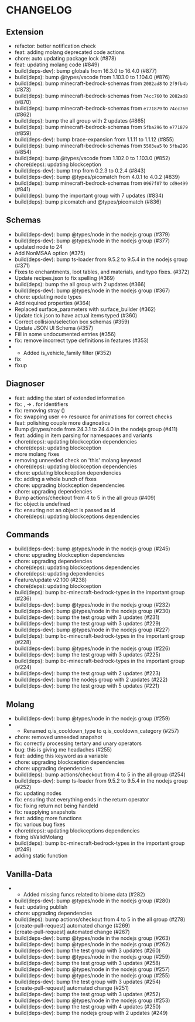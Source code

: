 # CHANGELOG

## Extension
- refactor: better notification check
- feat: adding molang deprecated code actions
- chore: auto updating package lock (#878)
- feat: updating molang code (#849)
- build(deps-dev): bump globals from 16.3.0 to 16.4.0 (#877)
- build(deps): bump @types/vscode from 1.103.0 to 1.104.0 (#876)
- build(deps): bump minecraft-bedrock-schemas from `2082ad8` to `2f9fb4b` (#873)
- build(deps): bump minecraft-bedrock-schemas from `74cc760` to `2082ad8` (#870)
- build(deps): bump minecraft-bedrock-schemas from `e771879` to `74cc760` (#862)
- build(deps): bump the all group with 2 updates (#865)
- build(deps): bump minecraft-bedrock-schemas from `5fba296` to `e771879` (#859)
- build(deps-dev): bump brace-expansion from 1.1.11 to 1.1.12 (#855)
- build(deps): bump minecraft-bedrock-schemas from `5503ea5` to `5fba296` (#854)
- build(deps): bump @types/vscode from 1.102.0 to 1.103.0 (#852)
- chore(deps): updating blockception
- build(deps-dev): bump tmp from 0.2.3 to 0.2.4 (#843)
- build(deps-dev): bump @types/picomatch from 4.0.1 to 4.0.2 (#839)
- build(deps): bump minecraft-bedrock-schemas from `0967f07` to `cd9e499` (#841)
- build(deps): bump the important group with 7 updates (#834)
- build(deps): bump picomatch and @types/picomatch (#836) 

## Schemas
- build(deps-dev): bump @types/node in the nodejs group (#379)
- build(deps-dev): bump @types/node in the nodejs group (#377)
- updated node to 24
- Add NonMSAA option (#375)
- build(deps-dev): bump ts-loader from 9.5.2 to 9.5.4 in the nodejs group (#371)
- Fixes to enchantments, loot tables, and materials, and typo fixes. (#372)
- Update recipes.json to fix spelling (#369)
- build(deps): bump the all group with 2 updates (#366)
- build(deps-dev): bump @types/node in the nodejs group (#367)
- chore: updating node types
- Add required properties (#364)
- Replaced surface_parameters with surface_builder (#362)
- Update tick.json to have actual items typed (#360)
- Correct collision/selection box schemas (#359)
- Update JSON UI Schema (#357)
- Fill in some undocumented entries (#356)
- fix: remove incorrect type definitions in features (#353)
- - Added is_vehicle_family filter (#352)
- fix
- fixup 

## Diagnoser
- feat: adding the start of extended information
- fix: , -> . for identifiers
- fix: removing stray ()
- fix: swapping user <-> resource for animations for correct checks
- feat: polishing couple more diagnoatics
- Bump @types/node from 24.3.1 to 24.4.0 in the nodejs group (#411)
- feat: adding in item parsing for namespaces and variants
- chore(deps): updating blockception dependencies
- chore(deps): updating blockception
- more molang fixes
- removing unneeded check on 'this' molang keyword
- chore(deps): updating blockception dependencies
- chore: updating blockception dependencies
- fix: adding a whole bunch of fixes
- chore: upgrading blockception dependencies
- chore: upgrading dependencies
- Bump actions/checkout from 4 to 5 in the all group (#409)
- fix: object is undefined
- fix: ensuring not an object is passed as id
- chore(deps): updating blockceptions dependencies 

## Commands
- build(deps-dev): bump @types/node in the nodejs group (#245)
- chore: upgrading blockception dependencies
- chore: upgrading dependencies
- chore(deps): updating blockceptions dependencies
- chore(deps): updating dependencies
- Feature/update v2.100 (#238)
- chore(deps): updating blockception
- build(deps): bump bc-minecraft-bedrock-types in the important group (#236)
- build(deps-dev): bump @types/node in the nodejs group (#232)
- build(deps-dev): bump @types/node in the nodejs group (#230)
- build(deps-dev): bump the test group with 3 updates (#231)
- build(deps-dev): bump the test group with 3 updates (#229)
- build(deps-dev): bump @types/node in the nodejs group (#227)
- build(deps): bump bc-minecraft-bedrock-types in the important group (#228)
- build(deps-dev): bump @types/node in the nodejs group (#226)
- build(deps-dev): bump the test group with 3 updates (#225)
- build(deps): bump bc-minecraft-bedrock-types in the important group (#224)
- build(deps-dev): bump the test group with 2 updates (#223)
- build(deps-dev): bump the nodejs group with 2 updates (#222)
- build(deps-dev): bump the test group with 5 updates (#221) 

## Molang
- build(deps-dev): bump @types/node in the nodejs group (#259)
- - Renamed q.is_cooldown_type to q.is_cooldown_category (#257)
- chore: removed unneeded snapshot
- fix: correctly processing tertary and unary operators
- bug: this is giving me headaches (#255)
- feat: adding this keyword as a variable
- chore: upgrading blockception dependencies
- chore: upgrading dependencies
- build(deps): bump actions/checkout from 4 to 5 in the all group (#254)
- build(deps-dev): bump ts-loader from 9.5.2 to 9.5.4 in the nodejs group (#252)
- fix: updating nodes
- fix: ensuring that everything ends in the return operator
- fix: fixing return not being handeld
- fix: reapplying snapshots
- feat: adding more functions
- fix: various bug fixes
- chore(deps): updating blockceptions dependencies
- fixing isValidMolang
- build(deps): bump bc-minecraft-bedrock-types in the important group (#249)
- adding static function 

## Vanilla-Data
- - Added missing funcs related to biome data (#282)
- build(deps-dev): bump @types/node in the nodejs group (#280)
- feat: updating publish
- chore: upgrading dependencies
- build(deps): bump actions/checkout from 4 to 5 in the all group (#278)
- [create-pull-request] automated change (#269)
- [create-pull-request] automated change (#267)
- build(deps-dev): bump @types/node in the nodejs group (#263)
- build(deps-dev): bump @types/node in the nodejs group (#262)
- build(deps-dev): bump the test group with 3 updates (#260)
- build(deps-dev): bump @types/node in the nodejs group (#259)
- build(deps-dev): bump the test group with 3 updates (#258)
- build(deps-dev): bump @types/node in the nodejs group (#257)
- build(deps-dev): bump @types/node in the nodejs group (#255)
- build(deps-dev): bump the test group with 3 updates (#254)
- [create-pull-request] automated change (#251)
- build(deps-dev): bump the test group with 3 updates (#252)
- build(deps-dev): bump @types/node in the nodejs group (#253)
- build(deps-dev): bump the test group with 4 updates (#250)
- build(deps-dev): bump the nodejs group with 2 updates (#249) 
